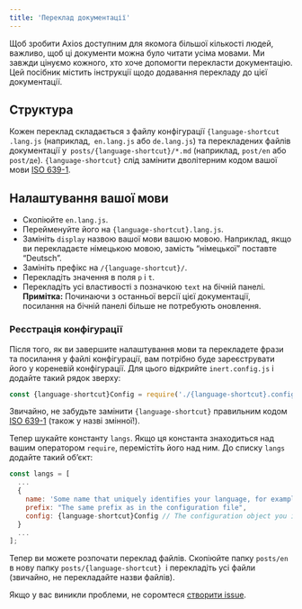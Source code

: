 ```yaml
---
title: 'Переклад документації'
---
```


Щоб зробити Axios доступним для якомога більшої кількості людей, важливо, щоб ці документи можна було читати усіма мовами. Ми завжди цінуємо кожного, хто хоче допомогти перекласти документацію. Цей посібник містить інструкції щодо додавання перекладу до цієї документації.

## Структура

Кожен переклад складається з файлу конфігурації `{language-shortcut .lang.js` (наприклад,` en.lang.js` або `de.lang.js`) та перекладених файлів документації у` posts/{language-shortcut}/*.md` (наприклад, `post/en` або `post/де`). `{language-shortcut}` слід замінити дволітерним кодом вашої мови [ISO 639-1](https://en.wikipedia.org/wiki/ISO_639-1).

## Налаштування вашої мови

 - Скопіюйте `en.lang.js`.
 - Перейменуйте його на `{language-shortcut}.lang.js`.
 - Замініть `display` назвою вашої мови вашою мовою. Наприклад, якщо ви перекладаєте німецькою мовою, замість “німецької” поставте “Deutsch”.
 - Замініть префікс на `/{language-shortcut}/`.
 - Перекладіть значення в поля `p` і `t`.
 - Перекладіть усі властивості з позначкою `text` на бічній панелі. **Примітка:** Починаючи з останньої версії цієї документації, посилання на бічній панелі більше не потребують оновлення.

### Реєстрація конфігурації

Після того, як ви завершите налаштування мови та перекладете фрази та посилання у файлі конфігурації, вам потрібно буде зареєструвати його у кореневій конфігурації. Для цього відкрийте `inert.config.js` і додайте такий рядок зверху:

```js
const {language-shortcut}Config = require('./{language-shortcut}.config.js');
```

Звичайно, не забудьте замінити `{language-shortcut}` правильним кодом [ISO 639-1](https://en.wikipedia.org/wiki/ISO_639-1) (також у назві змінної!).

Тепер шукайте константу `langs`. Якщо ця константа знаходиться над вашим оператором `require`, перемістіть його над ним. До списку `langs` додайте такий об’єкт:

```js
const langs = [
  ...
  {
    name: 'Some name that uniquely identifies your language, for example "English" or "German"',
    prefix: "The same prefix as in the configuration file",
    config: {language-shortcut}Config // The configuration object you imported earlier
  }
  ...
];
```

Тепер ви можете розпочати переклад файлів. Скопіюйте папку `posts/en` в нову папку `posts/{language-shortcut} `і перекладіть усі файли (звичайно, не перекладайте назви файлів).

Якщо у вас виникли проблеми, не соромтеся [створити issue](https://github.com/axios/axios-docs/issues/new/choose).
